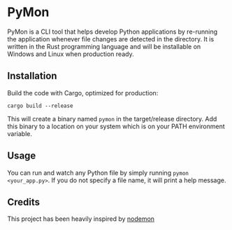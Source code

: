 # PyMon


PyMon is a CLI tool that helps develop Python applications by re-running the application whenever file changes are detected in the directory.
It is written in the Rust programming language and will be installable on Windows and Linux when production ready.

## Installation

Build the code with Cargo, optimized for production:

```
cargo build --release
```

This will create a binary named `pymon` in the target/release directory. Add this binary to a location on your system which is on your PATH environment variable.

## Usage

You can run and watch any Python file by simply running `pymon <your_app.py>`. If you do not specify a file name, it will print a help message.

## Credits

This project has been heavily inspired by [nodemon](https://github.com/remy/nodemon)
